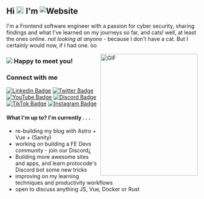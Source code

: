

## Hi <img src="https://media.giphy.com/media/hvRJCLFzcasrR4ia7z/giphy.gif" width="20px"> I'm ![Website](https://img.shields.io/badge/Tobias%20Rauer-JS%20Dev-yellow)
I'm a Frontend software engineer with a passion for cyber security, sharing findings and what I've learned on my journeys so far, and cats! well, at least the ones online. *not looking at anyone* - because I don't have a cat. But I certainly would now, if I had one. òo

<img align="right" alt="GIF" src="https://github.com/prototowb/prototowb/blob/main/sir-cat-laptop.gif" width="256" height="320" />

### ![](https://visitor-badge.glitch.me/badge?page_id=prototowb.prototowb) Happy to meet you!

### Connect with me
[![Linkedin Badge](https://img.shields.io/badge/-LinkedIn-0e76a8?style=flat-square&logo=Linkedin&logoColor=white)][linkedin]
[![Twitter Badge](https://img.shields.io/twitter/follow/prototowb?label=Follow&style=social)][twitter]
[![YouTube Badge](https://img.shields.io/youtube/channel/views/UCG_MpEt7okBlH1KtIK1TQTQ?style=social)][youtube]
[![Discord Badge](https://img.shields.io/badge/Discord-Join!-6a0dad)][discord]
[![TikTok Badge](https://img.shields.io/badge/TikTok-Follow-blue)][tiktok]
[![Instagram Badge](https://img.shields.io/badge/-Instagram-e4405f?style=flat-square&logo=Instagram&logoColor=white)][instagram]

#### What I'm up to? I'm currently . . .
- re-building my blog with Astro + Vue + (Sanity)
- working on building a FE Devs community - join our Discord¿
- Building more awesome sites and apps, and learn protocode's Discord bot some new tricks
- improving on my learning techniques and productivity workflows
- open to discuss anything JS, Vue, Docker or Rust

<!-- ### My GitHub stats
[![prototowb's github stats](https://github-readme-stats.vercel.app/api?username=prototowb&count_private=true&include_all_commits=true&theme=cobalt)](https://google.com)

<br>

### My most used languages
[![Top Langs](https://github-readme-stats.vercel.app/api/top-langs/?username=prototowb&layout=compact)](https://github.com/anuraghazra/github-readme-stats)
-->


<!-- variables that are used above -->
[linkedin]: https://www.linkedin.com/in/tobias-rauer/
[twitter]: https://twitter.com/prototowb/
[instagram]: https://www.instagram.com/protocode_/
[discord]: https://discord.gg/XB3KCDwgzk
[youtube]: https://www.youtube.com/channel/UCG_MpEt7okBlH1KtIK1TQTQ
[tiktok]: https://www.tiktok.com/@protocode_
